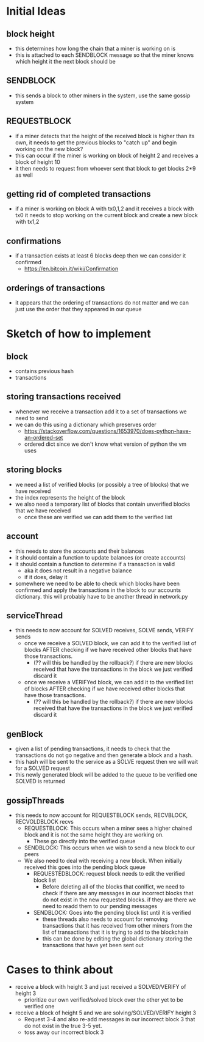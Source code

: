 # Initial Ideas
## block height
* this determines how long the chain that a miner is working on is
* this is attached to each SENDBLOCK message so that the miner knows which height it the next block should be

## SENDBLOCK
* this sends a block to other miners in the system, use the same gossip system

## REQUESTBLOCK
* if a miner detects that the height of the received block is higher than its own, it needs	to get the previous blocks to "catch up" and begin working on the new block?
* this can occur if the miner is working on block of height 2 and receives a block of height 10
* it then needs to request from whoever sent that block to get blocks 2*9 as well

## getting rid of completed transactions
* if a miner is working on block A with tx0,1,2 and it receives a block with tx0 
	it needs to stop working on the current block and create a new block with tx1,2

## confirmations
* if a transaction exists at least 6 blocks deep then we can consider it confirmed
	* https://en.bitcoin.it/wiki/Confirmation

## orderings of transactions
* it appears that the ordering of transactions do not matter and we can just
	use the order that they appeared in our queue

# Sketch of how to implement

## block
* contains previous hash
* transactions

## storing transactions received
* whenever we receive a transaction add it to a set of transactions we need to send
* we can do this using a dictionary which preserves order
	* https://stackoverflow.com/questions/1653970/does-python-have-an-ordered-set 
	* ordered dict since we don't know what version of python the vm uses

## storing blocks
* we need a list of verified blocks (or possibly a tree of blocks) that we have received
* the index represents the height of the block
* we also need a temporary list of blocks that contain unverified blocks that we have received
	* once these are verified we can add them to the verified list

## account
* this needs to store the accounts and their balances
* it should contain a function to update balances (or create accounts)
* it should contain a function to determine if a transaction is valid
	* aka it does not result in a negative balance
	* if it does, delay it
* somewhere we need to be able to check which blocks have been confirmed and apply the transactions in the block to our accounts dictionary.  this will probably have to be another thread in network.py

## serviceThread
* this needs to now account for SOLVED receives, SOLVE sends, VERIFY sends
	* once we receive a SOLVED block, we can add it to the verified list of blocks AFTER checking if we have received other blocks that have those transactions.
		* (?? will this be handled by the rollback?) if there are new blocks received that have the transactions in the block we just verified discard it
	* once we receive a VERIFYed block, we can add it to the verified list of blocks AFTER checking if we have received other blocks that have those transactions.
		* (?? will this be handled by the rollback?) if there are new blocks received that have the transactions in the block we just verified discard it


## genBlock
* given a list of pending transactions, it needs to check that the transactions do not go negative and then generate a block and a hash.
* this hash will be sent to the service as a SOLVE request then we will wait for a SOLVED request
* this newly generated block will be added to the queue to be verified one SOLVED is returned

## gossipThreads
* this needs to now account for REQUESTBLOCK sends, RECVBLOCK, RECVOLDBLOCK recvs
	* REQUESTBLOCK: This occurs when a miner sees a higher chained block and it is not the same height they are working on.
		* These go directly into the verified queue
	* SENDBLOCK: This occurs when we wish to send a new block to our peers
	* We also need to deal with receiving a new block.  When initially received this goes into the pending block queue
		* REQUESTEDBLOCK: request block needs to edit the verified block list
			* Before deleting all of the blocks that conlfict, we need to check if there are any messages in our incorrect blocks that do not exist in the new requested blocks.  if they are there we need to readd them to our pending messages
		* SENDBLOCK: Goes into the pending block list until it is verified
			* these threads also needs to account for removing transactions that it has received from other miners from the list of transactions that it is trying to add to the blockchain
			* this can be done by editing the global dictionary storing the transactions that have yet been sent out

# Cases to think about
* receive a block with height 3 and just received a SOLVED/VERIFY of height 3
	* prioritize our own verified/solved block over the other yet to be verified one
* receive a block of height 5 and we are solving/SOLVED/VERIFY height 3
	* Request 3-4 and also re-add messages in our incorrect block 3 that do not exist in the true 3-5 yet.
	* toss away our incorrect block 3